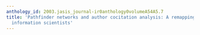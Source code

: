 ```yaml
---
anthology_id: 2003.jasis_journal-ir0anthology0volumeA54A5.7
title: 'Pathfinder networks and author cocitation analysis: A remapping of paradigmatic
  information scientists'
---
```

